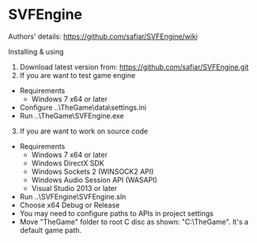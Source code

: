 # SVFEngine

Authors' details: https://github.com/safiar/SVFEngine/wiki

Installing & using

1. Download latest version from: https://github.com/safiar/SVFEngine.git
2. If you are want to test game engine
 - Requirements 
   - Windows 7 x64 or later
 - Configure ..\TheGame\data\settings.ini
 - Run ..\TheGame\SVFEngine.exe
3. If you are want to work on source code
 - Requirements 
   - Windows 7 x64 or later
   - Windows DirectX SDK
   - Windows Sockets 2 (WINSOCK2 API)
   - Windows Audio Session API (WASAPI)
   - Visual Studio 2013 or later
 - Run ..\SVFEngine\SVFEngine.sln
 - Choose x64 Debug or Release 
 - You may need to configure paths to APIs in project settings
 - Move "TheGame" folder to root C disc as shown: "C:\TheGame". It's a default game path.
 